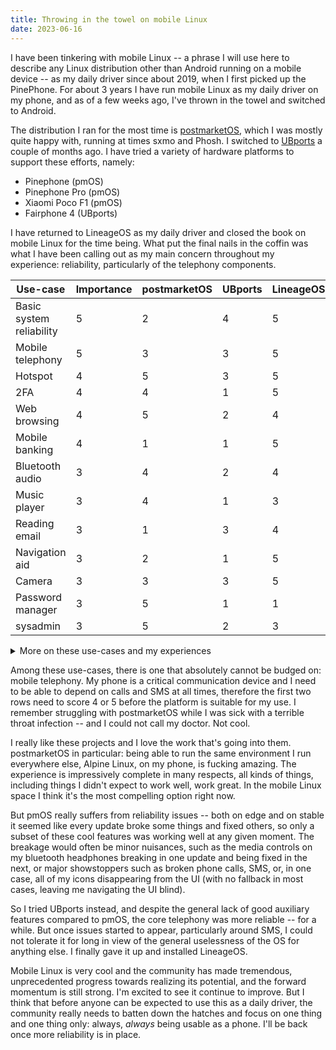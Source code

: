 ```yaml
---
title: Throwing in the towel on mobile Linux
date: 2023-06-16
---
```


I have been tinkering with mobile Linux -- a phrase I will use here to describe
any Linux distribution other than Android running on a mobile device -- as my
daily driver since about 2019, when I first picked up the PinePhone. For about 3
years I have run mobile Linux as my daily driver on my phone, and as of a few
weeks ago, I've thrown in the towel and switched to Android.

The distribution I ran for the most time is [postmarketOS], which I was mostly
quite happy with, running at times sxmo and Phosh. I switched to [UBports] a
couple of months ago. I have tried a variety of hardware platforms to support
these efforts, namely:

[postmarketOS]: https://postmarketos.org/
[UBports]: https://ubports.com/en/

* Pinephone (pmOS)
* Pinephone Pro (pmOS)
* Xiaomi Poco F1 (pmOS)
* Fairphone 4 (UBports)

I have returned to LineageOS as my daily driver and closed the book on mobile
Linux for the time being. What put the final nails in the coffin was what I have
been calling out as my main concern throughout my experience: reliability,
particularly of the telephony components.

<table>
  <thead>
    <tr>
      <th>Use-case</th>
      <th>Importance</th>
      <th>postmarketOS</th>
      <th>UBports</th>
      <th>LineageOS</th>
    </tr>
  </thead>
  <tbody>
    <tr>
      <td>Basic system reliability</td>
      <td class="blue">5</td>
      <td class="red">2</td>
      <td class="blue">4</td>
      <td class="blue">5</td>
    </tr>
    <tr>
      <td>Mobile telephony</td>
      <td class="blue">5</td>
      <td class="yellow">3</td>
      <td class="yellow">3</td>
      <td class="blue">5</td>
    </tr>
    <tr>
      <td>Hotspot</td>
      <td class="blue">4</td>
      <td class="blue">5</td>
      <td class="yellow">3</td>
      <td class="blue">5</td>
    </tr>
    <tr>
      <td>2FA</td>
      <td class="blue">4</td>
      <td class="blue">4</td>
      <td class="red">1</td>
      <td class="blue">5</td>
    </tr>
    <tr>
      <td>Web browsing</td>
      <td class="blue">4</td>
      <td class="blue">5</td>
      <td class="red">2</td>
      <td class="blue">4</td>
    </tr>
    <tr>
      <td>Mobile banking</td>
      <td class="blue">4</td>
      <td class="red">1</td>
      <td class="red">1</td>
      <td class="blue">5</td>
    </tr>
    <tr>
      <td>Bluetooth audio</td>
      <td class="yellow">3</td>
      <td class="blue">4</td>
      <td class="red">2</td>
      <td class="blue">4</td>
    </tr>
    <tr>
      <td>Music player</td>
      <td class="yellow">3</td>
      <td class="blue">4</td>
      <td class="red">1</td>
      <td class="yellow">3</td>
    </tr>
    <tr>
      <td>Reading email</td>
      <td class="yellow">3</td>
      <td class="red">1</td>
      <td class="yellow">3</td>
      <td class="blue">4</td>
    </tr>
    <tr>
      <td>Navigation aid</td>
      <td class="yellow">3</td>
      <td class="red">2</td>
      <td class="red">1</td>
      <td class="blue">5</td>
    </tr>
    <tr>
      <td>Camera</td>
      <td class="yellow">3</td>
      <td class="yellow">3</td>
      <td class="yellow">3</td>
      <td class="blue">5</td>
    </tr>
    <tr>
      <td>Password manager</td>
      <td class="yellow">3</td>
      <td class="blue">5</td>
      <td class="red">1</td>
      <td class="red">1</td>
    </tr>
    <tr>
      <td>sysadmin</td>
      <td class="yellow">3</td>
      <td class="blue">5</td>
      <td class="red">2</td>
      <td class="yellow">3</td>
    </tr>
  </tbody>
</table>

<details style="margin-top: 1rem">
  <summary>More on these use-cases and my experiences</summary>

  **Mobile banking**: only available through a proprietary vendor-provided
  Android app. Tried to get it working on Waydroid; did not work on pmOS and
  almost worked on UBports, but Waydroid is *very* unreliable. Kind of shit but
  I don't have any choice because my bank requires it for 2FA.

  **Web browsing**: I can just run Firefox upstream on postmarketOS. Amazing!
  UBports cannot do this, and the available web browsers are not nearly as
  pleasant to use. I run Fennic on Android and it's fine.

  **Music player**: the music player on UBports is *extremely* unreliable.

  **Reading email**: This is not entirely pmOS's fault; I could have used my
  main client, aerc, which is a testament to pmOS's general utility, but it is a
  TUI that is uncomfortable to use on a touchscreen-only device.

  **Password manager**: pmOS gets 5/5 because I could use the password manager I
  wrote myself, [himitsu](https://himitsustore.org), out of the box.
  Non-critical use-case because I could just type passwords in manually on the
  rare occasion I need to use one.

  **sysadmin**: stuff like being able to SSH into my production boxes from
  anywhere to troubleshoot stuff.
</details>

Among these use-cases, there is one that absolutely cannot be budged on: mobile
telephony. My phone is a critical communication device and I need to be able to
depend on calls and SMS at all times, therefore the first two rows need to score
4 or 5 before the platform is suitable for my use. I remember struggling with
postmarketOS while I was sick with a terrible throat infection -- and I could
not call my doctor. Not cool.

I really like these projects and I love the work that's going into them.
postmarketOS in particular: being able to run the same environment I run
everywhere else, Alpine Linux, on my phone, is fucking amazing. The experience
is impressively complete in many respects, all kinds of things, including things
I didn't expect to work well, work great. In the mobile Linux space I think it's
the most compelling option right now.

But pmOS really suffers from reliability issues -- both on edge and on stable it
seemed like every update broke some things and fixed others, so only a subset of
these cool features was working well at any given moment. The breakage would
often be minor nuisances, such as the media controls on my bluetooth headphones
breaking in one update and being fixed in the next, or major showstoppers such
as broken phone calls, SMS, or, in one case, all of my icons disappearing from
the UI (with no fallback in most cases, leaving me navigating the UI blind).

So I tried UBports instead, and despite the general lack of good auxiliary
features compared to pmOS, the core telephony was more reliable -- for a while.
But once issues started to appear, particularly around SMS, I could not tolerate
it for long in view of the general uselessness of the OS for anything else. I
finally gave it up and installed LineageOS.

Mobile Linux is very cool and the community has made tremendous, unprecedented
progress towards realizing its potential, and the forward momentum is still
strong. I'm excited to see it continue to improve. But I think that before
anyone can be expected to use this as a daily driver, the community really needs
to batten down the hatches and focus on one thing and one thing only: always,
*always* being usable as a phone. I'll be back once more reliability is in
place.
